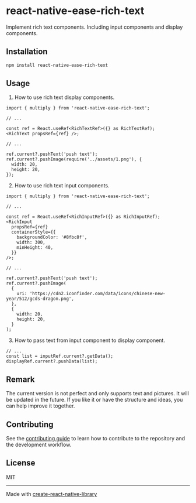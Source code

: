 # react-native-ease-rich-text

Implement rich text components. Including input components and display components.

## Installation

```sh
npm install react-native-ease-rich-text
```

## Usage

1. How to use rich text display components.

```tsx
import { multiply } from 'react-native-ease-rich-text';

// ...

const ref = React.useRef<RichTextRef>({} as RichTextRef);
<RichText propsRef={ref} />;

// ...

ref.current?.pushText('push text');
ref.current?.pushImage(require('../assets/1.png'), {
  width: 20,
  height: 20,
});
```

2. How to use rich text input components.

```tsx
import { multiply } from 'react-native-ease-rich-text';

// ...

const ref = React.useRef<RichInputRef>({} as RichInputRef);
<RichInput
  propsRef={ref}
  containerStyle={{
    backgroundColor: '#8fbc8f',
    width: 300,
    minHeight: 40,
  }}
/>;

// ...

ref.current?.pushText('push text');
ref.current?.pushImage(
  {
    uri: 'https://cdn2.iconfinder.com/data/icons/chinese-new-year/512/gcds-dragon.png',
  },
  {
    width: 20,
    height: 20,
  }
);
```

3. How to pass text from input component to display component.

```tsx
// ...
const list = inputRef.current?.getData();
displayRef.current?.pushData(list);
```

## Remark

The current version is not perfect and only supports text and pictures. It will be updated in the future. If you like it or have the structure and ideas, you can help improve it together.

## Contributing

See the [contributing guide](CONTRIBUTING.md) to learn how to contribute to the repository and the development workflow.

## License

MIT

---

Made with [create-react-native-library](https://github.com/callstack/react-native-builder-bob)
